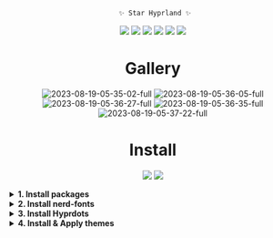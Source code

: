 <div align="justify">

<div align="center">

```ocaml
 ✨ Star Hyprland ✨
```

<p align="center">
  <img src="https://img.shields.io/badge/OS-Arch-f7768e?style=for-the-badge&logo=archlinux&logoColor=f7768e"/>
  <img src="https://img.shields.io/badge/Style-SHELL-9ece6a?style=for-the-badge&logo=gnubash&logoColor=9ece6a"/>
  <img src="https://img.shields.io/github/stars/SR-MyStar/Hyprdots?style=for-the-badge&logo=apachespark&logoColor=e0af68&color=e0af68" />
  <img src="https://img.shields.io/github/forks/SR-MyStar/Hyprdots?style=for-the-badge&logo=git&logoColor=7aa2f7&color=7aa2f7" />
  <img src="https://img.shields.io/github/issues/SR-MyStar/Hyprdots?style=for-the-badge&logo=cachet&logoColor=bb9af7&color=bb9af7" />
  <img src='https://img.shields.io/github/license/SR-MyStar/Hyprdots?style=for-the-badge&logo=GNU&label=License&color=7dcfff&logoColor=7dcfff'/>
</p>

# Gallery
![2023-08-19-05-35-02-full](https://github.com/SR-MyStar/Hyprdots/assets/139795416/d274043e-db40-4aa5-b6a4-1357b47f097d)
![2023-08-19-05-36-05-full](https://github.com/SR-MyStar/Hyprdots/assets/139795416/6fa1ba3b-febf-4a97-bfbb-bdd454ef914b)
![2023-08-19-05-36-27-full](https://github.com/SR-MyStar/Hyprdots/assets/139795416/8ef37ba7-ccb1-4193-ae1e-14b2500c1628)
![2023-08-19-05-36-35-full](https://github.com/SR-MyStar/Hyprdots/assets/139795416/109aa220-785f-4fec-b7e8-b1e6c67ef073)
![2023-08-19-05-37-22-full](https://github.com/SR-MyStar/Hyprdots/assets/139795416/9632b378-f866-4181-887a-150614d580c9)
</div>

<div align="center">

# Install
<p align="center">
  <img src="https://img.shields.io/badge/-WARING!!!-f7768e?style=for-the-badge&logoColor=f7768e"/>
  <img src="https://img.shields.io/badge/-If you installed main1.0 version dot,must remove all old's configs!!!-f7768e?style=for-the-badge&logoColor=f7768e"/>
</p>

</div>

<details>
<summary><b>1. Install packages</b></summary>

```Bash
yay -S hyprland wlroots xdg-desktop-portal-hyprland xorg-xwayland \ 
        waybar-mpris-git waybar-hyprland-cava-git hyprpicker \
        firefox \
        mpv mpvpaper swww \
        wf-recorder \
        zsh \
        wezterm \
        wlogout \
        dunst \
        fcitx5 \
        xfce-polkit \
        cava \
        python rust \
        grim slurp \
        jq \
        wl-clipboard \
        rofi \
        lolcat \
        nemo \
        fortune-mod fortune-mod-zh \
        lib32-pipewire lib32-pipewire-jack lib32-pipewire-v4l2 pipewire pipewire-alsa pipewire-docs pipewire-jack pipewire-pulse pipewire-roc pipewire-x11-bell pipewire-zeroconf \
        highlight \
        exa \
        vim \
        cowsay \
        neofetch \
        light \
        libnotify \
        bottom btop \
        gtk-engine-murrine \
        gnome-themes-extra lib32-gnome-themes-extra \
        crow-translate \
        python python3 \
        catppuccin-mocha-dark-cursors \
        mpd ncmpcpp \
        slurp \
        cliphist \
        wget aria2 curl
```
</details>

<details>
<summary><b>2. Install nerd-fonts</b></summary>

```Bash
yay -S nerd-fonts-git
```

</details>

<details>
<summary><b>3. Install Hyprdots</b></summary>

```Bash
cd ~
git clone https://github.com/SR-MyStar/Hyprdots.git .hyprdots
cd .hyprdots
chmod +x ./install.sh
./install.sh
```

<div align="center">

# Don't removed ~/.hyprdots directory!!!

</div>

</details>

<details>
<summary><b>4. Install & Apply themes</b></summary>

## Install Tokyonight gtk theme

```Bash
git clone https://github.com/Fausto-Korpsvart/Tokyo-Night-GTK-Theme.git
cd Tokyo-Night-GTK-Theme/
sudo mv themes/ /usr/share/themes/
cd ..
rm -rv Tokyo-Night-GTK-Theme
```

## Install Cursor theme

```Bash
wget https://github.com/TeddyBearKilla/Afterglow-Cursors-Recolored/releases/download/Catppuccin/Afterglow-Recolored-Catppuccin-Blue-v3.tar.gz
sudo mv Afterglow-Recolored-Catppuccin-Blue-v3 /usr/share/icons/Afterglow-Recolored-Catppuccin-Blue-v2
```

> **Warning**
> 
> Cursor directory name is very important!!!
> Because `gtkthemes-bkp` script is using cursor directory name to apply cursor theme!!!
> Hyprland is using cursor directory name to apply cursor theme too!!!
> So you must rename `Afterglow-Recolored-Catppuccin-Blue-v3` to `Afterglow-Recolored-Catppuccin-Blue-v2`。

## Install icon theme

```Bash
yay -S papirus-folders
```

## Apply themes

```Bash
~/.config/hypr/scripts/gtkthemes-bkp
```

</details>
